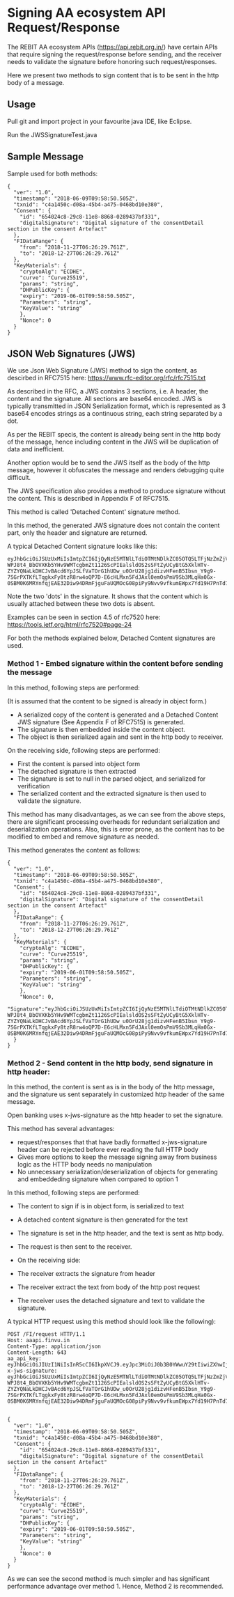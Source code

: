 # Signing AA ecosystem API Request/Response

The REBIT AA ecosystem APIs (https://api.rebit.org.in/) have certain APIs that require signing the request/response before sending, and the receiver needs to validate the signature before honoring such request/responses.

Here we present two methods to sign content that is to be sent in the http body of a message.

## Usage

Pull git and import project in your favourite java IDE, like Eclipse.

Run the JWSSignatureTest.java

## Sample Message

Sample used for both methods:

```
{
  "ver": "1.0",
  "timestamp": "2018-06-09T09:58:50.505Z",
  "txnid": "c4a1450c-d08a-45b4-a475-0468bd10e380",
  "Consent": {
    "id": "654024c8-29c8-11e8-8868-0289437bf331",
    "digitalSignature": "Digital signature of the consentDetail section in the consent Artefact"
  },
  "FIDataRange": {
    "from": "2018-11-27T06:26:29.761Z",
    "to": "2018-12-27T06:26:29.761Z"
  },
  "KeyMaterials": {
    "cryptoAlg": "ECDHE",
    "curve": "Curve25519",
    "params": "string",
    "DHPublicKey": {
    "expiry": "2019-06-01T09:58:50.505Z",
    "Parameters": "string",
    "KeyValue": "string"
    },
    "Nonce": 0
  }
}
```

## JSON Web Signatures (JWS)

We use Json Web Signature (JWS) method to sign the content, as descirbed in RFC7515 here: https://www.rfc-editor.org/rfc/rfc7515.txt

As described in the RFC, a JWS contains 3 sections, i.e. A header, the content and the signature. All sections are base64 encoded. JWS is typically transmitted in JSON Serialization format, which is represented as 3 base64 encodes strings as a continuous string, each string separated by a dot.

As per the REBIT specis, the content is already being sent in the http body of the message, hence including content in the JWS will be  duplication of data and inefficient.

Another option would be to send the JWS itself as the body of the http message, however it obfuscates the message and renders debugging quite difficult.

The JWS specification also provides a method to produce signature without the content. This is described in Appendix F of RFC7515.

This method is called 'Detached Content' signature method.

In this method, the generated JWS signature does not contain the content part, only the header and signature are returned.

A typical Detached Content signature looks like this:

```
eyJhbGciOiJSUzUxMiIsImtpZCI6IjQyNzE5MTNlLTdiOTMtNDlkZC05OTQ5LTFjNzZmZjVmYzVjZiIsImI2NCI6ZmFsc2UsImNyaXQiOlsiYjY0Il19..bWfMy_4OhMVT02yd5H3VDwZBVFC2l0eoUCOgzHOwwoo6_vGvD8WuwS9yZLAkZopx-WPJ8t4_BbOVXKb5YHv9WMTcgbmZt1126ScPIEalsldOS2sSFtZyUCyBtG5XklHTv-ZYZYQNaLkDHCJvBAcd6YpJSLfVaTOrG1hUDw_u0OrU28jg1dizvHFenB5Ibsn_Y9g9-7SGrPXTKfLTqgkxFy8tzR8rw4oQP7D-E6cHLMxn5FdJAxl0emOsPmV9Sb3MLqHa0Gx-0SBM0K6MRYnfqjEAE32Diw94DRmFjguFaUQMOcG08piPy9Nvv9vfkumEWpx7Yd19H7PnTd79UStUHQ
```
Note the two 'dots' in the signature. It shows that the content which is usually attached between these two dots is absent.

Examples can be seen in section 4.5 of rfc7520 here: https://tools.ietf.org/html/rfc7520#page-24

For both the methods explained below, Detached Content signatures are used.

### Method 1 - Embed signature within the content before sending the message

In this method, following steps are performed:

(It is assumed that the content to be signed is already in object form.)
* A serialized copy of the content is generated and a Detached Content JWS signature (See Appendix F of RFC7515) is generated. 
* The signature is then embedded inside the content object.
* The object is then serialized again and sent in the http body to receiver. 

On the receiving side, following steps are performed:
* First the content is parsed into object form
* The detached signature is then extracted
* The signature is set to null in the parsed object, and serialized for verification
* The serialized content and the extracted signature is then used to validate the signature.

This method has many disadvantages, as we can see from the above steps, there are significant processing overheads for redundant serialization and deserialization operations. Also, this is error prone, as the content has to be modified to embed and remove signature as needed.

This method generates the content as follows:

```
{
  "ver": "1.0",
  "timestamp": "2018-06-09T09:58:50.505Z",
  "txnid": "c4a1450c-d08a-45b4-a475-0468bd10e380",
  "Consent": {
    "id": "654024c8-29c8-11e8-8868-0289437bf331",
    "digitalSignature": "Digital signature of the consentDetail section in the consent Artefact"
  },
  "FIDataRange": {
    "from": "2018-11-27T06:26:29.761Z",
    "to": "2018-12-27T06:26:29.761Z"
  },
  "KeyMaterials": {
    "cryptoAlg": "ECDHE",
    "curve": "Curve25519",
    "params": "string",
    "DHPublicKey": {
    "expiry": "2019-06-01T09:58:50.505Z",
    "Parameters": "string",
    "KeyValue": "string"
    },
    "Nonce": 0,
    "Signature":"eyJhbGciOiJSUzUxMiIsImtpZCI6IjQyNzE5MTNlLTdiOTMtNDlkZC05OTQ5LTFjNzZmZjVmYzVjZiIsImI2NCI6ZmFsc2UsImNyaXQiOlsiYjY0Il19..bWfMy_4OhMVT02yd5H3VDwZBVFC2l0eoUCOgzHOwwoo6_vGvD8WuwS9yZLAkZopx-WPJ8t4_BbOVXKb5YHv9WMTcgbmZt1126ScPIEalsldOS2sSFtZyUCyBtG5XklHTv-ZYZYQNaLkDHCJvBAcd6YpJSLfVaTOrG1hUDw_u0OrU28jg1dizvHFenB5Ibsn_Y9g9-7SGrPXTKfLTqgkxFy8tzR8rw4oQP7D-E6cHLMxn5FdJAxl0emOsPmV9Sb3MLqHa0Gx-0SBM0K6MRYnfqjEAE32Diw94DRmFjguFaUQMOcG08piPy9Nvv9vfkumEWpx7Yd19H7PnTd79UStUHQ"
  }
}
```

### Method 2 - Send content in the http body, send signature in http header:

In this method, the content is sent as is in the body of the http message, and the signature us sent separately in customized http header of the same message.

Open banking uses x-jws-signature as the http header to set the signature.

This method has several advantages:

* request/responses that that have badly formatted x-jws-signature header can be rejected before ever reading the full HTTP body
* Gives more options to keep the message signing away from business logic as the HTTP body needs no manipulation
* No unnecessary serialization/deserialization of objects for generating and embeddeding signature when compared to option 1

In this method, following steps are performed:

* The content to sign if is in object form, is serialized to text
* A detached content signature is then generated for the text
* The signature is set in the http header, and the text is sent as http body.
* The request is then sent to the receiver.
 
* On the receiving side:
* The receiver extracts the signature from header
* The receiver extract the text from body of the http post request
* The receiver uses the detached signature and text to validate the signature.

A typical HTTP request using this method should look like the following):

```
POST /FI/request HTTP/1.1
Host: aaapi.finvu.in
Content-Type: application/json
Content-Length: 643
aa_api_key: eyJhbGciOiJIUzI1NiIsInR5cCI6IkpXVCJ9.eyJpc3MiOiJ0b3B0YWwuY29tIiwiZXhwIjoxNDI2NDIwODAwLCJodHRwOi8vdG9wdGFsLmNvbS9qd3RfY2xhaW1zL2lzX2FkbWluIjp0cnVlLCJjb21wYW55IjoiVG9wdGFsIiwiYXdlc29tZSI6dHJ1ZX0.yRQYnWzskCZUxPwaQupWkiUzKELZ49eM7oWxAQK_ZXw
x-jws-signature: eyJhbGciOiJSUzUxMiIsImtpZCI6IjQyNzE5MTNlLTdiOTMtNDlkZC05OTQ5LTFjNzZmZjVmYzVjZiIsImI2NCI6ZmFsc2UsImNyaXQiOlsiYjY0Il19..bWfMy_4OhMVT02yd5H3VDwZBVFC2l0eoUCOgzHOwwoo6_vGvD8WuwS9yZLAkZopx-WPJ8t4_BbOVXKb5YHv9WMTcgbmZt1126ScPIEalsldOS2sSFtZyUCyBtG5XklHTv-ZYZYQNaLkDHCJvBAcd6YpJSLfVaTOrG1hUDw_u0OrU28jg1dizvHFenB5Ibsn_Y9g9-7SGrPXTKfLTqgkxFy8tzR8rw4oQP7D-E6cHLMxn5FdJAxl0emOsPmV9Sb3MLqHa0Gx-0SBM0K6MRYnfqjEAE32Diw94DRmFjguFaUQMOcG08piPy9Nvv9vfkumEWpx7Yd19H7PnTd79UStUHQ


{
  "ver": "1.0",
  "timestamp": "2018-06-09T09:58:50.505Z",
  "txnid": "c4a1450c-d08a-45b4-a475-0468bd10e380",
  "Consent": {
    "id": "654024c8-29c8-11e8-8868-0289437bf331",
    "digitalSignature": "Digital signature of the consentDetail section in the consent Artefact"
  },
  "FIDataRange": {
    "from": "2018-11-27T06:26:29.761Z",
    "to": "2018-12-27T06:26:29.761Z"
  },
  "KeyMaterials": {
    "cryptoAlg": "ECDHE",
    "curve": "Curve25519",
    "params": "string",
    "DHPublicKey": {
    "expiry": "2019-06-01T09:58:50.505Z",
    "Parameters": "string",
    "KeyValue": "string"
    },
    "Nonce": 0
  }
}
```

 As we can see the second method is much simpler and has significant performance advantage over method 1. Hence, Method 2 is recommended.
